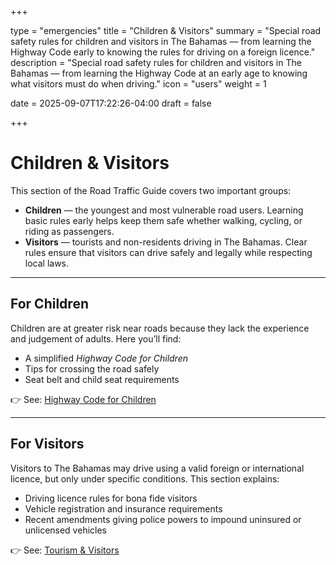 +++

type = "emergencies"
title = "Children & Visitors"
summary = "Special road safety rules for children and visitors in The Bahamas — from learning the Highway Code early to knowing the rules for driving on a foreign licence."
description = "Special road safety rules for children and visitors in The Bahamas — from learning the Highway Code at an early age to knowing what visitors must do when driving."
icon = "users"
weight = 1

date = 2025-09-07T17:22:26-04:00
draft = false

+++


# Children & Visitors

This section of the Road Traffic Guide covers two important groups:

- **Children** — the youngest and most vulnerable road users. Learning basic rules early helps keep them safe whether walking, cycling, or riding as passengers.
- **Visitors** — tourists and non-residents driving in The Bahamas. Clear rules ensure that visitors can drive safely and legally while respecting local laws.

---

## For Children
Children are at greater risk near roads because they lack the experience and judgement of adults. Here you’ll find:
- A simplified *Highway Code for Children*  
- Tips for crossing the road safely  
- Seat belt and child seat requirements  

👉 See: [Highway Code for Children](/children-visitors/highway-code-children/)

---

## For Visitors
Visitors to The Bahamas may drive using a valid foreign or international licence, but only under specific conditions. This section explains:
- Driving licence rules for bona fide visitors  
- Vehicle registration and insurance requirements  
- Recent amendments giving police powers to impound uninsured or unlicensed vehicles  

👉 See: [Tourism & Visitors](/children-visitors/tourism-visitors/)
